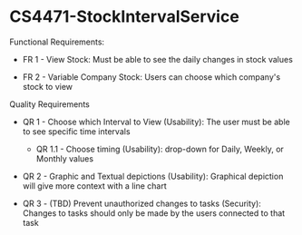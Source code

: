 # CS4471-StockIntervalService

 
Functional Requirements​:

- FR 1 - View Stock: Must be able to see the daily changes in stock values

- FR 2 - Variable Company Stock: Users can choose which company's stock to view

Quality Requirements​ 

- QR 1 - Choose which Interval to View (Usability): The user must be able to see specific ​time intervals 

  - QR 1.1 - Choose timing (Usability): drop-down for Daily, Weekly, or Monthly values​

- QR 2 - Graphic and Textual depictions (Usability): Graphical depiction will give more context with a line chart

- QR 3 - (TBD) Prevent unauthorized changes to tasks (Security): Changes to tasks should only be made by the users connected to that task​
